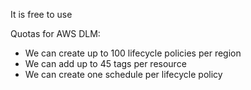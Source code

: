 It is free to use

Quotas for AWS DLM:
- We can create up to 100 lifecycle policies per region
- We can add up to 45 tags per resource
- We can create one schedule per lifecycle policy

